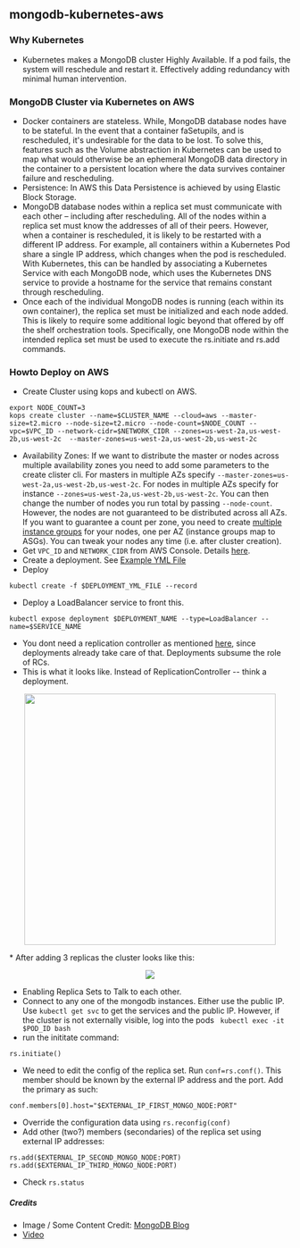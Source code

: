## mongodb-kubernetes-aws
### Why Kubernetes
 * Kubernetes makes a MongoDB cluster Highly Available. If a pod fails, the system will reschedule and restart it. 
 Effectively adding redundancy with minimal human intervention.
 
### MongoDB Cluster via Kubernetes on AWS 
* Docker containers are stateless. While, MongoDB database nodes have to be  stateful. 
In the event that a container faSetupils, and is rescheduled, it's undesirable for the data to be lost. 
To solve this, features such as the Volume abstraction in Kubernetes can be used to map what would otherwise be an ephemeral MongoDB data directory in the container to a persistent location where the data survives container failure and rescheduling.
* Persistence: In AWS this Data Persistence is achieved by using Elastic Block Storage.
* MongoDB database nodes within a replica set must communicate with each other – including after rescheduling. 
All of the nodes within a replica set must know the addresses of all of their peers. However, when a container is rescheduled, it is likely to be restarted with a different IP address. For example, all containers within a Kubernetes Pod share a single IP address, which changes when the pod is rescheduled. With Kubernetes, this can be handled by associating a Kubernetes Service with each MongoDB node, which uses the Kubernetes DNS service to provide a hostname for the service that remains constant through rescheduling.
* Once each of the individual MongoDB nodes is running (each within its own container), the replica set must be initialized and each node added. This is likely to require some additional logic beyond that offered by off the shelf orchestration tools. Specifically, one MongoDB node within the intended replica set must be used to execute the rs.initiate and rs.add commands.

### Howto Deploy on AWS
* Create Cluster using kops and kubectl on AWS.
```shell
export NODE_COUNT=3
kops create cluster --name=$CLUSTER_NAME --cloud=aws --master-size=t2.micro --node-size=t2.micro --node-count=$NODE_COUNT --vpc=$VPC_ID --network-cidr=$NETWORK_CIDR --zones=us-west-2a,us-west-2b,us-west-2c  --master-zones=us-west-2a,us-west-2b,us-west-2c 
```
* Availability Zones: If we want to distribute the master or nodes across multiple availability zones you need to add some parameters to the create clister cli.
For masters in multiple AZs specify `--master-zones=us-west-2a,us-west-2b,us-west-2c`. For nodes in multiple AZs specify for instance `--zones=us-west-2a,us-west-2b,us-west-2c`. 
You can then change the number of nodes you run total by passing `--node-count`. However, the nodes are not guaranteed to be distributed across all AZs. 
If you want to guarantee a count per zone, you need to create [multiple instance groups](https://github.com/kubernetes/kops/blob/master/docs/instance_groups.md) for your nodes, 
one per AZ (instance groups map to ASGs). You can tweak your nodes any time (i.e. after cluster creation).
* Get `VPC_ID` and `NETWORK_CIDR` from AWS Console. Details [here](https://github.com/kubernetes/kops/blob/master/docs/run_in_existing_vpc.md).
* Create a deployment. See [Example YML File](mongo-cluster-deployment.yml)
* Deploy
```
kubectl create -f $DEPLOYMENT_YML_FILE --record
```
* Deploy a LoadBalancer service to front this.
```shell
kubectl expose deployment $DEPLOYMENT_NAME --type=LoadBalancer --name=$SERVICE_NAME
```
* You dont need a replication controller as mentioned [here](https://www.mongodb.com/blog/post/running-mongodb-as-a-microservice-with-docker-and-kubernetes), since deployments already take care of that.
Deployments subsume the role of RCs.
* This is what it looks like. Instead of ReplicationController -- think a deployment.
<p align="center">
<img src="https://webassets.mongodb.com/_com_assets/cms/image00-f5bc4ecaf8.png?raw=true" width="450"/>
</p>
* After adding 3 replicas the cluster looks like this:
<p align="center">
<img src="https://webassets.mongodb.com/_com_assets/cms/image01-b1896be8f6.png">
</p>

* Enabling Replica Sets to Talk to each other.
* Connect to any one of the mongodb instances. Either use the public IP. Use `kubectl get svc` to get the services and the public IP.
However, if the cluster is not externally visible, log into the pods ` kubectl exec -it $POD_ID bash`
* run the inititate command:
```
rs.initiate()
```
* We need to edit the config of the replica set. Run `conf=rs.conf()`. 
This member should be known by the external IP address and the port. Add the primary as such:
```
conf.members[0].host="$EXTERNAL_IP_FIRST_MONGO_NODE:PORT"
```
* Override the configuration data using `rs.reconfig(conf)`
* Add other (two?) members (secondaries) of the replica set using external IP addresses:
```
rs.add($EXTERNAL_IP_SECOND_MONGO_NODE:PORT)
rs.add($EXTERNAL_IP_THIRD_MONGO_NODE:PORT)
```
* Check `rs.status`

##### Credits
* Image / Some Content Credit: [MongoDB Blog](https://www.mongodb.com/blog/post/running-mongodb-as-a-microservice-with-docker-and-kubernetes)
* [Video](https://www.mongodb.com/presentations/webinar-enabling-microservices-with-containers-orchestration-and-mongodb)